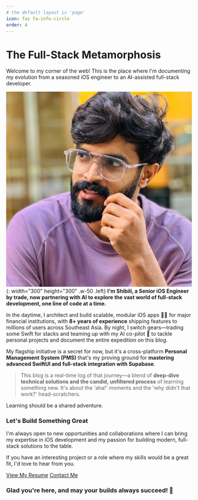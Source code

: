 ```yaml
---
# the default layout is 'page'
icon: fas fa-info-circle
order: 4
---
```


# The Full-Stack Metamorphosis

Welcome to my corner of the web! This is the place where I'm documenting my evolution from a seasoned iOS engineer to an AI-assisted full-stack developer.

![Shibili Areekara](/assets/img/profile.jpg){: width="300" height="300" .w-50 .left}
**I'm Shibili, a Senior iOS Engineer by trade, now partnering with AI to explore the vast world of full-stack development, one line of code at a time.**

In the daytime, I architect and build scalable, modular iOS apps 👨‍💻 for major financial institutions, with **8+ years of experience** shipping features to millions of users across Southeast Asia. By night, I switch gears—trading some Swift for stacks and teaming up with my AI co-pilot 🤖 to tackle personal projects and document the entire expedition on this blog.

My flagship initiative is a secret for now, but it's a cross-platform **Personal Management System (PMS)** that's my proving ground for **mastering advanced SwiftUI and full-stack integration with Supabase**.

> This blog is a real-time log of that journey—a blend of **deep-dive technical solutions and the candid, unfiltered process** of learning something new. It's about the 'aha!' moments and the 'why didn't that work?' head-scratchers.

Learning should be a shared adventure.

### Let's Build Something Great

I'm always open to new opportunities and collaborations where I can bring my expertise in iOS development and my passion for building modern, full-stack solutions to the table.

If you have an interesting project or a role where my skills would be a great fit, I'd love to hear from you.

<a href="/assets/docs/iOS_Resume_Shibili.pdf" class="btn btn-primary" role="button" target="_blank">View My Resume</a>
<a href="mailto:hello@shibiliareekara.com" class="btn btn-primary" role="button">Contact Me</a>

### Glad you're here, and may your builds always succeed! 🚀
